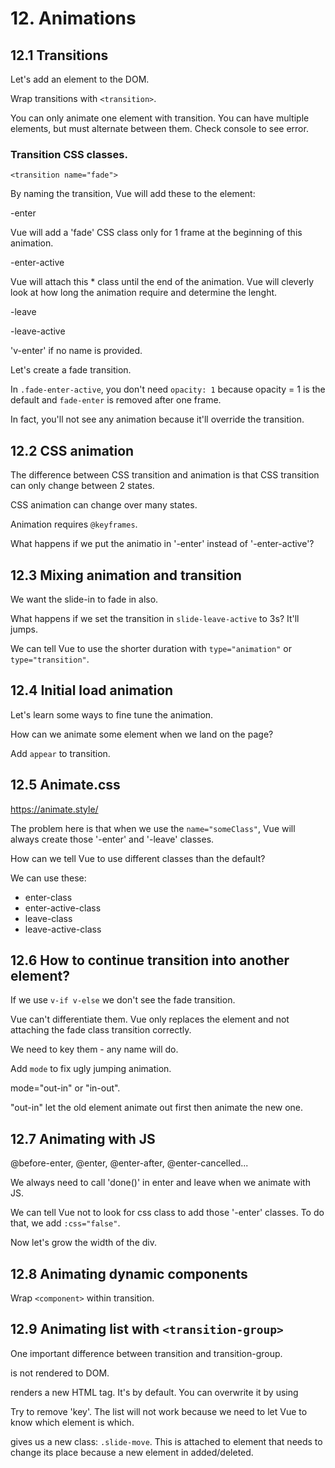 # 12. Animations

## 12.1 Transitions

Let's add an element to the DOM.

Wrap transitions with `<transition>`.

You can only animate one element with transition. You can have multiple elements, but must alternate between them. Check console to see error.

### Transition CSS classes.

`<transition name="fade">`

By naming the transition, Vue will add these to the element:

-enter

Vue will add a 'fade' CSS class only for 1 frame at the beginning of this animation.

-enter-active

Vue will attach this \* class until the end of the animation. Vue will cleverly look at how long the animation require and determine the lenght.

-leave

-leave-active

'v-enter' if no name is provided.

Let's create a fade transition.

In `.fade-enter-active`, you don't need `opacity: 1` because opacity = 1 is the default and `fade-enter` is removed after one frame.

In fact, you'll not see any animation because it'll override the transition.

## 12.2 CSS animation

The difference between CSS transition and animation is that CSS transition can only change between 2 states.

CSS animation can change over many states.

Animation requires `@keyframes`.

What happens if we put the animatio in '-enter' instead of '-enter-active'?

## 12.3 Mixing animation and transition

We want the slide-in to fade in also.

What happens if we set the transition in `slide-leave-active` to 3s? It'll jumps.

We can tell Vue to use the shorter duration with `type="animation"` or `type="transition"`.

## 12.4 Initial load animation

Let's learn some ways to fine tune the animation.

How can we animate some element when we land on the page?

Add `appear` to transition.

## 12.5 Animate.css

https://animate.style/

The problem here is that when we use the `name="someClass"`, Vue will always create those '-enter' and '-leave' classes.

How can we tell Vue to use different classes than the default?

We can use these:

- enter-class
- enter-active-class
- leave-class
- leave-active-class

## 12.6 How to continue transition into another element?

If we use `v-if v-else` we don't see the fade transition.

Vue can't differentiate them. Vue only replaces the element and not attaching the fade class transition correctly.

We need to key them - any name will do.

Add `mode` to fix ugly jumping animation.

mode="out-in" or "in-out".

"out-in" let the old element animate out first then animate the new one.

## 12.7 Animating with JS

@before-enter, @enter, @enter-after, @enter-cancelled...

We always need to call 'done()' in enter and leave when we animate with JS.

We can tell Vue not to look for css class to add those '-enter' classes. To do that, we add `:css="false"`.

Now let's grow the width of the div.

## 12.8 Animating dynamic components

Wrap `<component>` within transition.

## 12.9 Animating list with `<transition-group>`

One important difference between transition and transition-group.

<transition> is not rendered to DOM.

<transition-group> renders a new HTML tag. It's <span> by default. You can overwrite it by using <transition-group tag="div">

Try to remove 'key'. The list will not work because we need to let Vue to know which element is which.

<transition-group> gives us a new class: `.slide-move`. This is attached to element that needs to change its place because a new element in added/deleted.
